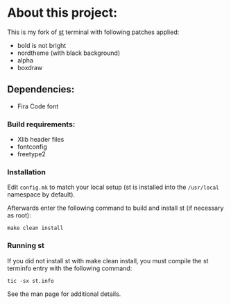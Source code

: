 # About this project:

This is my fork of [st][stterm] terminal with following patches applied:

- bold is not bright
- nordtheme (with black background)
- alpha
- boxdraw

## Dependencies:

- Fira Code font

### Build requirements:

- Xlib header files
- fontconfig
- freetype2

### Installation

Edit `config.mk` to match your local setup (st is installed into
the `/usr/local` namespace by default).

Afterwards enter the following command to build and install st (if
necessary as root):

    make clean install

### Running st

If you did not install st with make clean install, you must compile
the st terminfo entry with the following command:

    tic -sx st.info

See the man page for additional details.

[stterm]: https://st.suckless.org
